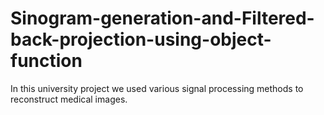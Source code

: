 # Sinogram-generation-and-Filtered-back-projection-using-object-function
In this university project we used various signal processing methods to reconstruct medical images.
